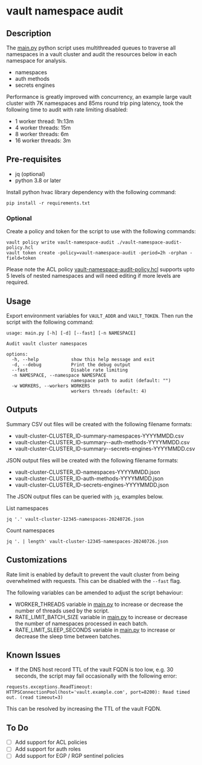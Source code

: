 # vault namespace audit

## Description
The [main.py](main.py) python script uses multithreaded queues to traverse all namespaces in a vault cluster and audit the resources below in each namespace for analysis.
- namespaces
- auth methods
- secrets engines

Performance is greatly improved with concurrency, an example large vault cluster with 7K namespaces and 85ms round trip ping latency, took the following time to audit with rate limiting disabled:
- 1 worker thread: 1h:13m
- 4 worker threads: 15m
- 8 worker threads: 6m
- 16 worker threads: 3m

## Pre-requisites
- jq (optional)
- python 3.8 or later

Install python hvac library dependency with the following command:
```shell
pip install -r requirements.txt
```

### Optional
Create a policy and token for the script to use with the following commands:
```shell
vault policy write vault-namespace-audit ./vault-namespace-audit-policy.hcl
vault token create -policy=vault-namespace-audit -period=2h -orphan -field=token
```
Please note the ACL policy [vault-namespace-audit-policy.hcl](vault-namespace-audit-policy.hcl) supports upto 5 levels of nested namespaces and will need editing if more levels are required.

## Usage
Export environment variables for `VAULT_ADDR` and `VAULT_TOKEN`. Then run the script with the following command:

```shell
usage: main.py [-h] [-d] [--fast] [-n NAMESPACE]

Audit vault cluster namespaces

options:
  -h, --help            show this help message and exit
  -d, --debug           Print the debug output
  --fast                Disable rate limiting
  -n NAMESPACE, --namespace NAMESPACE
                        namespace path to audit (default: "")
  -w WORKERS, --workers WORKERS
                        workers threads (default: 4)
```

## Outputs
Summary CSV out files will be created with the following filename formats:
- vault-cluster-CLUSTER_ID-summary-namespaces-YYYYMMDD.csv
- vault-cluster-CLUSTER_ID-summary--auth-methods-YYYYMMDD.csv
- vault-cluster-CLUSTER_ID-summary--secrets-engines-YYYYMMDD.csv

JSON output files will be created with the following filename formats:
- vault-cluster-CLUSTER_ID-namespaces-YYYYMMDD.json
- vault-cluster-CLUSTER_ID-auth-methods-YYYYMMDD.json
- vault-cluster-CLUSTER_ID-secrets-engines-YYYYMMDD.json

The JSON output files can be queried with `jq`, examples below.

List namespaces
```shell
jq '.' vault-cluster-12345-namespaces-20240726.json
```

Count namespaces
```shell
jq '. | length' vault-cluster-12345-namespaces-20240726.json
```

## Customizations
Rate limit is enabled by default to prevent the vault cluster from being overwhelmed with requests. This can be disabled with the `--fast` flag.

The following variables can be amended to adjust the script behaviour:
- WORKER_THREADS variable in [main.py](main.py) to increase or decrease the number of threads used by the script.
- RATE_LIMIT_BATCH_SIZE variable in [main.py](main.py) to increase or decrease the number of namespaces processed in each batch.
- RATE_LIMIT_SLEEP_SECONDS variable in [main.py](main.py) to increase or decrease the sleep time between batches.

## Known Issues
- If the DNS host record TTL of the vault FQDN is too low, e.g. 30 seconds, the script may fail occasionally with the following error:
```
requests.exceptions.ReadTimeout: HTTPSConnectionPool(host='vault.example.com', port=8200): Read timed out. (read timeout=3)
```
  This can be resolved by increasing the TTL of the vault FQDN.
  
## To Do
- [ ] Add support for ACL policies
- [ ] Add support for auth roles
- [ ] Add support for EGP / RGP sentinel policies
